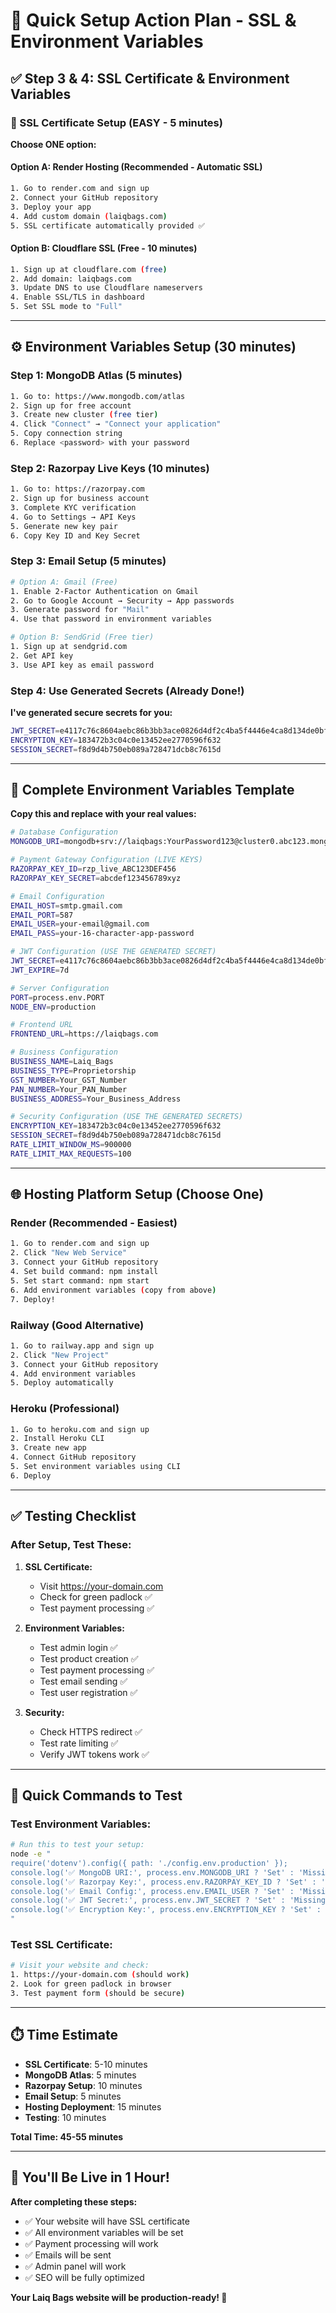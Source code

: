 # 🚀 **Quick Setup Action Plan - SSL & Environment Variables**

## ✅ **Step 3 & 4: SSL Certificate & Environment Variables**

### **🔐 SSL Certificate Setup (EASY - 5 minutes)**

**Choose ONE option:**

#### **Option A: Render Hosting (Recommended - Automatic SSL)**
```bash
1. Go to render.com and sign up
2. Connect your GitHub repository
3. Deploy your app
4. Add custom domain (laiqbags.com)
5. SSL certificate automatically provided ✅
```

#### **Option B: Cloudflare SSL (Free - 10 minutes)**
```bash
1. Sign up at cloudflare.com (free)
2. Add domain: laiqbags.com
3. Update DNS to use Cloudflare nameservers
4. Enable SSL/TLS in dashboard
5. Set SSL mode to "Full"
```

---

## ⚙️ **Environment Variables Setup (30 minutes)**

### **Step 1: MongoDB Atlas (5 minutes)**
```bash
1. Go to: https://www.mongodb.com/atlas
2. Sign up for free account
3. Create new cluster (free tier)
4. Click "Connect" → "Connect your application"
5. Copy connection string
6. Replace <password> with your password
```

### **Step 2: Razorpay Live Keys (10 minutes)**
```bash
1. Go to: https://razorpay.com
2. Sign up for business account
3. Complete KYC verification
4. Go to Settings → API Keys
5. Generate new key pair
6. Copy Key ID and Key Secret
```

### **Step 3: Email Setup (5 minutes)**
```bash
# Option A: Gmail (Free)
1. Enable 2-Factor Authentication on Gmail
2. Go to Google Account → Security → App passwords
3. Generate password for "Mail"
4. Use that password in environment variables

# Option B: SendGrid (Free tier)
1. Sign up at sendgrid.com
2. Get API key
3. Use API key as email password
```

### **Step 4: Use Generated Secrets (Already Done!)**

**I've generated secure secrets for you:**
```bash
JWT_SECRET=e4117c76c8604aebc86b3bb3ace0826d4df2c4ba5f4446e4ca8d134de0bf414f
ENCRYPTION_KEY=183472b3c04c0e13452ee2770596f632
SESSION_SECRET=f8d9d4b750eb089a728471dcb8c7615d
```

---

## 📝 **Complete Environment Variables Template**

**Copy this and replace with your real values:**

```bash
# Database Configuration
MONGODB_URI=mongodb+srv://laiqbags:YourPassword123@cluster0.abc123.mongodb.net/laiq_bags_production?retryWrites=true&w=majority

# Payment Gateway Configuration (LIVE KEYS)
RAZORPAY_KEY_ID=rzp_live_ABC123DEF456
RAZORPAY_KEY_SECRET=abcdef123456789xyz

# Email Configuration
EMAIL_HOST=smtp.gmail.com
EMAIL_PORT=587
EMAIL_USER=your-email@gmail.com
EMAIL_PASS=your-16-character-app-password

# JWT Configuration (USE THE GENERATED SECRET)
JWT_SECRET=e4117c76c8604aebc86b3bb3ace0826d4df2c4ba5f4446e4ca8d134de0bf414f
JWT_EXPIRE=7d

# Server Configuration
PORT=process.env.PORT
NODE_ENV=production

# Frontend URL
FRONTEND_URL=https://laiqbags.com

# Business Configuration
BUSINESS_NAME=Laiq_Bags
BUSINESS_TYPE=Proprietorship
GST_NUMBER=Your_GST_Number
PAN_NUMBER=Your_PAN_Number
BUSINESS_ADDRESS=Your_Business_Address

# Security Configuration (USE THE GENERATED SECRETS)
ENCRYPTION_KEY=183472b3c04c0e13452ee2770596f632
SESSION_SECRET=f8d9d4b750eb089a728471dcb8c7615d
RATE_LIMIT_WINDOW_MS=900000
RATE_LIMIT_MAX_REQUESTS=100
```

---

## 🌐 **Hosting Platform Setup (Choose One)**

### **Render (Recommended - Easiest)**
```bash
1. Go to render.com and sign up
2. Click "New Web Service"
3. Connect your GitHub repository
4. Set build command: npm install
5. Set start command: npm start
6. Add environment variables (copy from above)
7. Deploy!
```

### **Railway (Good Alternative)**
```bash
1. Go to railway.app and sign up
2. Click "New Project"
3. Connect your GitHub repository
4. Add environment variables
5. Deploy automatically
```

### **Heroku (Professional)**
```bash
1. Go to heroku.com and sign up
2. Install Heroku CLI
3. Create new app
4. Connect GitHub repository
5. Set environment variables using CLI
6. Deploy
```

---

## ✅ **Testing Checklist**

### **After Setup, Test These:**

1. **SSL Certificate:**
   - Visit https://your-domain.com
   - Check for green padlock ✅
   - Test payment processing ✅

2. **Environment Variables:**
   - Test admin login ✅
   - Test product creation ✅
   - Test payment processing ✅
   - Test email sending ✅
   - Test user registration ✅

3. **Security:**
   - Check HTTPS redirect ✅
   - Test rate limiting ✅
   - Verify JWT tokens work ✅

---

## 🎯 **Quick Commands to Test**

### **Test Environment Variables:**
```bash
# Run this to test your setup:
node -e "
require('dotenv').config({ path: './config.env.production' });
console.log('✅ MongoDB URI:', process.env.MONGODB_URI ? 'Set' : 'Missing');
console.log('✅ Razorpay Key:', process.env.RAZORPAY_KEY_ID ? 'Set' : 'Missing');
console.log('✅ Email Config:', process.env.EMAIL_USER ? 'Set' : 'Missing');
console.log('✅ JWT Secret:', process.env.JWT_SECRET ? 'Set' : 'Missing');
console.log('✅ Encryption Key:', process.env.ENCRYPTION_KEY ? 'Set' : 'Missing');
"
```

### **Test SSL Certificate:**
```bash
# Visit your website and check:
1. https://your-domain.com (should work)
2. Look for green padlock in browser
3. Test payment form (should be secure)
```

---

## ⏱️ **Time Estimate**

- **SSL Certificate**: 5-10 minutes
- **MongoDB Atlas**: 5 minutes
- **Razorpay Setup**: 10 minutes
- **Email Setup**: 5 minutes
- **Hosting Deployment**: 15 minutes
- **Testing**: 10 minutes

**Total Time: 45-55 minutes**

---

## 🎉 **You'll Be Live in 1 Hour!**

**After completing these steps:**
- ✅ Your website will have SSL certificate
- ✅ All environment variables will be set
- ✅ Payment processing will work
- ✅ Emails will be sent
- ✅ Admin panel will work
- ✅ SEO will be fully optimized

**Your Laiq Bags website will be production-ready! 🚀**
